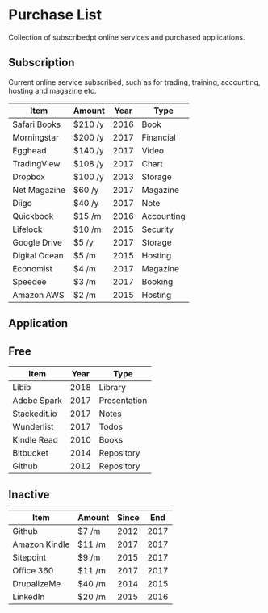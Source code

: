 # Purchase List
Collection of subscribedpt online services and purchased applications. 

## Subscription
Current online service subscribed, such as for trading, training, accounting,  hosting and magazine etc.

Item                  | Amount   | Year | Type
--------------------  | -------- | ---- | ----
Safari Books          | $210  /y | 2016 | Book
Morningstar           | $200  /y | 2017 | Financial
Egghead               | $140  /y | 2017 | Video
TradingView           | $108  /y | 2017 | Chart
Dropbox               | $100  /y | 2013 | Storage
Net Magazine          | $60   /y | 2017 | Magazine
Diigo                 | $40   /y | 2017 | Note
Quickbook             | $15   /m | 2016 | Accounting
Lifelock              | $10   /m | 2015 | Security
Google Drive          | $5    /y | 2017 | Storage
Digital Ocean         | $5    /m | 2015 | Hosting
Economist             | $4    /m | 2017 | Magazine
Speedee               | $3    /m | 2017 | Booking
Amazon AWS            | $2    /m | 2015 | Hosting


## Application

## Free

Item                  | Year | Type
--------------------  | ---- | ----
Libib                 | 2018 | Library
Adobe Spark           | 2017 | Presentation
Stackedit.io          | 2017 | Notes
Wunderlist            | 2017 | Todos
Kindle Read           | 2010 | Books
Bitbucket             | 2014 | Repository
Github                | 2012 | Repository

## Inactive

Item                  | Amount   | Since | End
--------------------  | -------- | ----- | ----
Github                | $7    /m | 2012  | 2017
Amazon Kindle         | $11   /m | 2017  | 2017
Sitepoint             | $9    /m | 2015  | 2017
Office 360            | $11   /m | 2017  | 2017
DrupalizeMe           | $40   /m | 2014  | 2015
LinkedIn              | $20   /m | 2015  | 2016 



